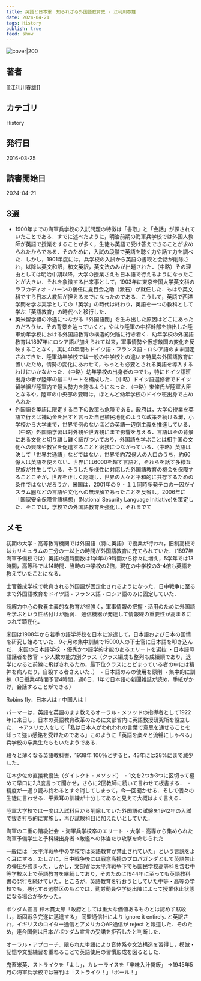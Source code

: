 ```yaml
---
title: 英語と日本軍　知られざる外国語教育史 - 江利川春雄
date: 2024-04-21
tags: History
publish: true
feed: show
---
```

![cover|200](http://books.google.com/books/content?id=QOT6DwAAQBAJ&printsec=frontcover&img=1&zoom=1&source=gbs_api)
## 著者
[[江利川春雄]]
## カテゴリ
History
## 発行日
2016-03-25
## 読書開始日
2024-04-21

## 3選
 - 1900年までの海軍兵学校の入試問題の特徴は「書取」と「会話」が課されていたことである．すでに述べたように，明治前期の海軍兵学校では外国人教師が英語で授業をすることが多く，生徒も英語で受け答えできることが求められたからである．そのために，入試の段階で英語を聴く力や話す力を調べた．しかし，1901年度には，兵学校の入試から英語の書取と会話が削除され，以降は英文和訳，和文英訳，英文法のみが出題された．（中略）その理由としては明治中期以降，大学の授業さえも日本語で行えるようになったことが大きい．それを象徴する出来事として，1903年に東京帝国大学英文科のラフカディオ・ハーンの後任に夏目金之助（漱石）が就任した．もはや英文科ですら日本人教師が担えるまでになったのである．こうして，英語で西洋学問を学ぶ実学としての「英学」の時代は終わり，英語を一つの教科として学ぶ「英語教育」の時代へと移行した．
 - 英米留学組の冷遇につながる「外国語閥」を生み出した原因はどこにあったのだろうか．その背景を辿っていくと，やはり陸軍の中枢幹部を排出した陸軍幼年学校における外国語教育の構造的欠陥に行き着く．幼年学校の外国語教育は1897年にロシア語が加えられて以来，軍事情勢や仮想敵国の変化を反映することなく，実に40年間もドイツ語・フランス語・ロシア語のまま固定されてきた．陸軍幼年学校では一般の中学校との違いを特異な外国語教育に置いたため，情勢の変化にあわせて，もっとも必要とされる英語を導入するわけにいかなかった．（中略）幼年学校の出身者の中でも，特にドイツ語班出身の者が陸軍の最エリートを構成した．（中略）ドイツ語選修者でドイツ留学組が陸軍内で最大勢力を誇るようになった．（中略）東條氏が陸軍大臣となるや，陸軍の中央部の要職は，ほとんど幼年学校のドイツ班出身で占められた
 - 外国語を英語に限定する目下の政策も危険である．政府は，大学の授業を英語で行えば補助金を出すと言った自己植民地化のような政策を続ける灘，小学校から大学まで，世界で例のないほどの英語一辺倒主義を推進している．（中略）外国語学習は対外観や世界観にまで影響を与える．言語はその背景にある文化と切り離し難く結びついており，外国語を学ぶことは相手国の文化への興味や教官を促進することと密接につながっている．（中略）英語は決して「世界共通語」などではない．世界で約72億人の人口のうち，約60億人は英語を使えない．世界には6000を超す言語と，それらを話す多様な民族が共生している．そうした多様性に対応した外国語教育の機会を保障することこそが，世界を正しく認識し，世界の人々と平和的に共存するための条件ではないだろうか．米国は，2001年の９・１１同時多発テロの一因がイスラム圏などの言語や文化への無理解であったことを反省し，2006年に「国家安全保障言語構想」(National Security Language Initiative)を策定した．そこでは，学校での外国語教育を強化し，それまでて
## メモ

初期の大学・高等教育機関では外国語（特に英語）で授業が行われ，旧制高校ではカリキュラムの三分の一以上の時間が外国語教育に充てられていた．（1897年海軍予備校では）英語の週時間数は1学年の9時間から徐々に増え，5学年では13時間，高等科では14時間．当時の中学校の2倍，現在の中学校の3-4倍も英語を教えていたことになる．

士官養成学校で教育される外国語が固定化されるようになった．日中戦争に至るまで外国語教育をドイツ語・フランス語・ロシア語のみに固定していた．

読解力中心の教養主義的な教育が根強く，軍事情報の把握・活用のために外国語を学ぶという性格付けが脆弱．
通信機器が発達して情報線の重要性が高まるにつれて顕在化．

米国は1908年から若手の語学将校を日本に派遣して，日本語および日本の国情を研究し始めていた．9ヶ月の集中訓練で15000人の下士官に日本語を叩き込んだ．
米国の日本語学校
・優秀かつ語学的才能のあるエリートを選抜
・日本語母語話者を教官
・少人数の能力別クラス（クラス編成も整列も成績順であり，退学になると前線に飛ばされるため，最下位クラスにとどまっている者の中には精神を病んだり，自殺する者さえいた．）
・日本語のみの使用を原則
・集中的に訓練（1日授業4時間予習4時間，週6日．1年で日本語の新聞雑誌が読め，手紙がかけ，会話することができる）

Robins fly．日本人は r 中国人は l

パーマーは，英語を英語のまま教えるオーラル・メソッドの指導者として1922年に来日し，日本の英語教育改革のために文部省内に英語教授研究所を設立した．
→アメリカ人をして「私は日本人がわれわれの言葉で意思を通ぜることを知って強い感銘を受けたのである」このように「英語を楽々と流暢にしゃべる」兵学校の卒業生たちもいたようである．

段々と薄くなる英語教科書．1938年 100％とすると，43年には28%にまで減少した．

江本少佐の直接教授法（ダイレクト・メソッド）
・1文を2つか3つに区切って極めて早口に2,3度言って聞かせ，さらに2回教師に続いて言わせて板書する．
・精度が一通り読み終わるとすぐ消してしまって，今一回聞かせる．そして個々の生徒に言わせる．平素耳の訓練が十分してあると見えて大概はよく言える．

陸軍大学校では一度は入試科目から削除していた外国語の試験を1942年の入試で抜き打ち的に実施し，再び試験科目に加えたいとしていた．


海軍の二重の階級社会
・海軍兵学校卒のエリート
・大学・高専から集められた海軍予備学生と予科練出身者→敵艦への体当たり攻撃を命じられた


一般には「太平洋戦争中の学校では英語教育が禁止されていた」という言説をよく耳にする．たしかに，日中戦争後には戦意高揚のプロパガンダとして英語禁止の弾圧が強まった．しかし，文部省は太平洋戦争下でも国民学校高等科を含む中等学校以上で英語教育を継続しており，そのために1944年に至っても英語教科書の発行を続けていた．ところが，英語教育を行おうとしていた中等・高等の学校でも，悪化する選挙区のもとでは，勤労動員や学徒出陣によって授業休止状態になる場合が多かった．

ポツダム宣言
鈴木貫太郎「政府としては重大な価値あるものとは認めず黙殺し，断固戦争完遂に邁進する」
同盟通信社により ignore it entirely. と英訳され，イギリスのロイター通信とアメリカのAP通信が reject と報道した．そのため，連合国側は日本がポツダム宣言の受諾を拒否したと判断した．

オーラル・アプローチ．限られた単語により音体系や文法構造を習得し，模倣・記憶や文型練習を重ねることで英語使用の習慣形成を図るとした．

鬼畜米英．ストライクを「よし」，カレーライスを「辛味入汁掛飯」
→1945年5月の海軍兵学校では審判は「ストライク！」「ボール！」


